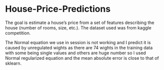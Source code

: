 # House-Price-Predictions
The goal is estimate a house’s price from a set of features describing the house (number of rooms, size, etc.). The dataset used was from kaggle competition.

The Normal equation we use in session is not working and I predict it is caused by unregulated wights as there are 74 wights in the training data with some being single values and others are huge number so I used Normal regularized equation and the mean absolute error is close to that of sklearn.
